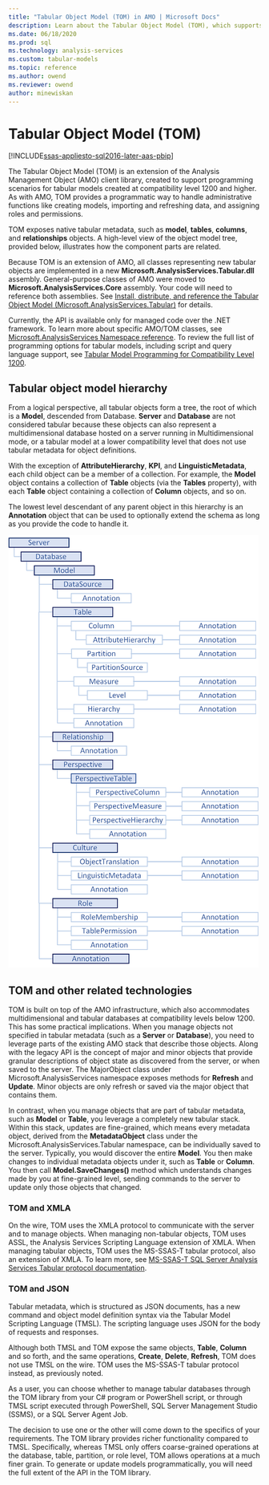 ```yaml
---
title: "Tabular Object Model (TOM) in AMO | Microsoft Docs"
description: Learn about the Tabular Object Model (TOM), which supports programming for tabular models created at compatibility level 1200 and higher.
ms.date: 06/18/2020
ms.prod: sql
ms.technology: analysis-services
ms.custom: tabular-models
ms.topic: reference
ms.author: owend
ms.reviewer: owend
author: minewiskan
---
```

# Tabular Object Model (TOM)

[!INCLUDE[ssas-appliesto-sql2016-later-aas-pbip](../includes/ssas-appliesto-sql2016-later-aas-pbip.md)]

The Tabular Object Model (TOM) is an extension of the Analysis Management Object (AMO) client library, created to support programming scenarios for tabular models created at compatibility level 1200 and higher. As with AMO, TOM provides a programmatic way to handle administrative functions like creating models, importing and refreshing data, and assigning roles and permissions. 
  
TOM exposes native tabular metadata, such as **model**, **tables**, **columns**, and **relationships** objects. A high-level view of the object model tree, provided below, illustrates how the component parts are related.
  
Because TOM is an extension of AMO, all classes representing new tabular objects are implemented in a new **Microsoft.AnalysisServices.Tabular.dll** assembly. General-purpose classes of AMO were moved to **Microsoft.AnalysisServices.Core** assembly. Your code will need to reference both assemblies.
See [Install, distribute, and reference the Tabular Object Model &#40;Microsoft.AnalysisServices.Tabular&#41;](install-distribute-and-reference-the-tabular-object-model.md) for details.  
  
Currently, the API is available only for managed code over the .NET framework. To learn more about specific AMO/TOM classes, see [Microsoft.AnalysisServices Namespace reference](https://docs.microsoft.com/dotnet/api/microsoft.analysisservices). To review the full list of programming options for tabular models, including script and query language support, see [Tabular Model Programming for Compatibility Level 1200](/analysis-services/tabular-models/tabular-model-programming-for-compatibility-level-1200).  
  
## Tabular object model hierarchy

 From a logical perspective, all tabular objects form a tree, the root of which is a **Model**, descended from Database. **Server** and **Database** are not considered tabular because these objects can also represent a multidimensional database hosted on a server running in Multidimensional mode, or a tabular model at a lower compatibility level that does not use tabular metadata for object definitions. 
  
 With the exception of **AttributeHierarchy**, **KPI**, and **LinguisticMetadata**, each child object can be a member of a collection. For example, the **Model** object contains a collection of **Table** objects (via the **Tables** property), with each **Table** object containing a collection of **Column** objects, and so on.  
  
 The lowest level descendant of any parent object in this hierarchy is an **Annotation** object that can be used to optionally extend the schema as long as you provide the code to handle it.  
  
 ![object hierarchy diagram](media/ssastomobjectmodeldiagram.png "object hierarchy diagram")  
  
## TOM and other related technologies

TOM is built on top of the AMO infrastructure, which also accommodates multidimensional and tabular databases at compatibility levels below 1200. This has some practical implications. When you manage objects not specified in tabular metadata (such as a **Server** or **Database**), you need to leverage parts of the existing AMO stack that describe those objects. Along with the legacy API is the concept of major and minor objects that provide granular descriptions of object state as discovered from the server, or when saved to the server. The MajorObject class under Microsoft.AnalysisServices namespace exposes methods for **Refresh** and **Update**. Minor objects are only refresh or saved via the major object that contains them.

In contrast, when you manage objects that are part of tabular metadata, such as **Model** or **Table**, you leverage a completely new tabular stack. Within this stack, updates are fine-grained, which means every metadata object, derived from the **MetadataObject** class under the Microsoft.AnalysisServices.Tabular namespace, can be individually saved to the server. Typically, you would discover the entire **Model**. You then make changes to individual metadata objects under it, such as **Table** or **Column**. You then call **Model.SaveChanges()** method which understands changes made by you at fine-grained level, sending commands to the server to update only those objects that changed.

### TOM and XMLA

On the wire, TOM uses the XMLA protocol to communicate with the server and to manage objects. When managing non-tabular objects, TOM uses ASSL, the Analysis Services Scripting Language extension of XMLA. When managing tabular objects, TOM uses the MS-SSAS-T tabular protocol, also an extension of XMLA. To learn more, see [MS-SSAS-T SQL Server Analysis Services Tabular protocol documentation](https://msdn.microsoft.com/library/mt719260.aspx).

### TOM and JSON

Tabular metadata, which is structured as JSON documents, has a new command and object model definition syntax via the Tabular Model Scripting Language (TMSL). The scripting language uses JSON for the body of requests and responses.

Although both TMSL and TOM expose the same objects, **Table**, **Column** and so forth, and the same operations, **Create**, **Delete**, **Refresh**, TOM does not use TMSL on the wire. TOM uses the MS-SSAS-T tabular protocol instead, as previously noted.

As a user, you can choose whether to manage tabular databases through the TOM library from your C# program or PowerShell script, or through TMSL script executed through PowerShell, SQL Server Management Studio (SSMS), or a SQL Server Agent Job.

The decision to use one or the other will come down to the specifics of your requirements. The TOM library provides richer functionality compared to TMSL. Specifically, whereas TMSL only offers coarse-grained operations at the database, table, partition, or role level, TOM allows operations at a much finer grain. To generate or update models programmatically, you will need the full extent of the API in the TOM library.
  
  
